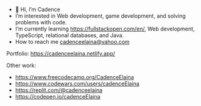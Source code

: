 - 👋 Hi, I’m Cadence 
-  I’m interested in Web development, game development, and solving problems with code.
-  I’m currently learning https://fullstackopen.com/en/, Web development, TypeScript, relational databases, and Java. 
-  How to reach me cadenceelaina@yahoo.com 

Portfolio: https://cadenceelaina.netlify.app/

Other work: 
- https://www.freecodecamp.org/CadenceElaina
- https://www.codewars.com/users/cadenceElaina
- https://replit.com/@cadenceelaina
- https://codepen.io/cadenceElaina

 
